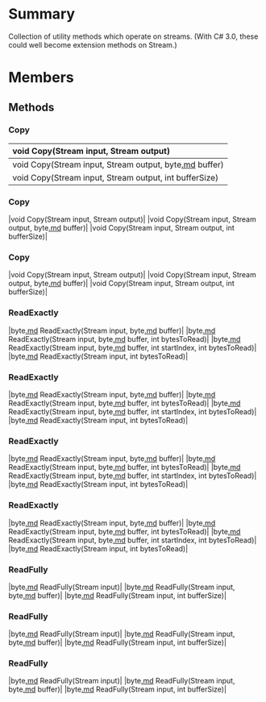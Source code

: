 # Summary #
Collection of utility methods which operate on streams. (With C# 3.0, these could well become extension methods on Stream.)

# Members #
## Methods ##
### Copy ###
|void Copy(Stream input, Stream output)|
|:-------------------------------------|
|void Copy(Stream input, Stream output, byte[.md](.md) buffer)|
|void Copy(Stream input, Stream output, int bufferSize)|
### Copy ###
|void Copy(Stream input, Stream output)|
|void Copy(Stream input, Stream output, byte[.md](.md) buffer)|
|void Copy(Stream input, Stream output, int bufferSize)|
### Copy ###
|void Copy(Stream input, Stream output)|
|void Copy(Stream input, Stream output, byte[.md](.md) buffer)|
|void Copy(Stream input, Stream output, int bufferSize)|
### ReadExactly ###
|byte[.md](.md) ReadExactly(Stream input, byte[.md](.md) buffer)|
|byte[.md](.md) ReadExactly(Stream input, byte[.md](.md) buffer, int bytesToRead)|
|byte[.md](.md) ReadExactly(Stream input, byte[.md](.md) buffer, int startIndex, int bytesToRead)|
|byte[.md](.md) ReadExactly(Stream input, int bytesToRead)|
### ReadExactly ###
|byte[.md](.md) ReadExactly(Stream input, byte[.md](.md) buffer)|
|byte[.md](.md) ReadExactly(Stream input, byte[.md](.md) buffer, int bytesToRead)|
|byte[.md](.md) ReadExactly(Stream input, byte[.md](.md) buffer, int startIndex, int bytesToRead)|
|byte[.md](.md) ReadExactly(Stream input, int bytesToRead)|
### ReadExactly ###
|byte[.md](.md) ReadExactly(Stream input, byte[.md](.md) buffer)|
|byte[.md](.md) ReadExactly(Stream input, byte[.md](.md) buffer, int bytesToRead)|
|byte[.md](.md) ReadExactly(Stream input, byte[.md](.md) buffer, int startIndex, int bytesToRead)|
|byte[.md](.md) ReadExactly(Stream input, int bytesToRead)|
### ReadExactly ###
|byte[.md](.md) ReadExactly(Stream input, byte[.md](.md) buffer)|
|byte[.md](.md) ReadExactly(Stream input, byte[.md](.md) buffer, int bytesToRead)|
|byte[.md](.md) ReadExactly(Stream input, byte[.md](.md) buffer, int startIndex, int bytesToRead)|
|byte[.md](.md) ReadExactly(Stream input, int bytesToRead)|
### ReadFully ###
|byte[.md](.md) ReadFully(Stream input)|
|byte[.md](.md) ReadFully(Stream input, byte[.md](.md) buffer)|
|byte[.md](.md) ReadFully(Stream input, int bufferSize)|
### ReadFully ###
|byte[.md](.md) ReadFully(Stream input)|
|byte[.md](.md) ReadFully(Stream input, byte[.md](.md) buffer)|
|byte[.md](.md) ReadFully(Stream input, int bufferSize)|
### ReadFully ###
|byte[.md](.md) ReadFully(Stream input)|
|byte[.md](.md) ReadFully(Stream input, byte[.md](.md) buffer)|
|byte[.md](.md) ReadFully(Stream input, int bufferSize)|